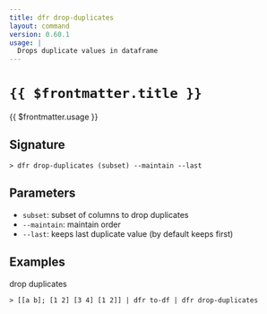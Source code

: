 ```yaml
---
title: dfr drop-duplicates
layout: command
version: 0.60.1
usage: |
  Drops duplicate values in dataframe
---
```


# `{{ $frontmatter.title }}`

<div style='white-space: pre-wrap;'>{{ $frontmatter.usage }}</div>

## Signature

`> dfr drop-duplicates (subset) --maintain --last`

## Parameters

- `subset`: subset of columns to drop duplicates
- `--maintain`: maintain order
- `--last`: keeps last duplicate value (by default keeps first)

## Examples

drop duplicates

```shell
> [[a b]; [1 2] [3 4] [1 2]] | dfr to-df | dfr drop-duplicates
```
